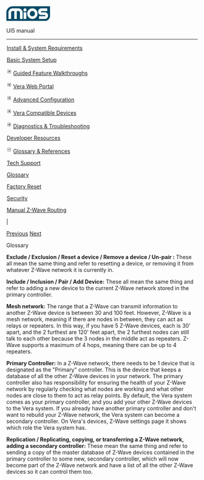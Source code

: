 ![](skins/mios/images/logo.png)

UI5 manual

  
---  
  
![](images/spacer.gif)[Install & System
Requirements](index.html#!docs5/installation_and_system_requirements_en_3pro_all.md)

![](images/spacer.gif)[Basic System Setup ](index.html#!docs5/getting_started_en_3pro_all.md)

![](skins/mios/images/plus.gif)[Guided Feature Walkthroughs
](features_en_3pro_all.html)

![](skins/mios/images/plus.gif)[Vera Web Portal](index.html#!docs5/web_portal_en_3pro_all.md)

![](skins/mios/images/plus.gif)[Advanced
Configuration](index.html#!docs5/advanced_configuration_en_3pro_all.md)

![](skins/mios/images/plus.gif)[Vera Compatible
Devices](index.html#!docs5/supported_hardware_en_3pro_all.md)

![](skins/mios/images/plus.gif)[Diagnostics &
Troubleshooting](index.html#!docs5/troubleshooting_en_3pro_all.md)

![](images/spacer.gif)[Developer Resources](index.html#!docs5/developers_en_3pro_all.md)

![](skins/mios/images/minus.gif)[Glossary &
References](index.html#!docs5/reference_en_3pro_all.md)

![](images/spacer.gif)[Tech Support](index.html#!docs5/tech_support_en_3pro_all.md)

![](images/spacer.gif)[Glossary](index.html#!docs5/glossary_en_3pro_all.md)

![](images/spacer.gif)[Factory Reset](index.html#!docs5/factory_reset_en_3pro_all.md)

![](images/spacer.gif)[Security](index.html#!docs5/security_en_3pro_all.md)

![](images/spacer.gif)[Manual Z-Wave Routing](index.html#!docs5/ManualRoute_en_3pro_all.md)

|

[Previous](index.html#!docs5/tech_support_en_3pro_all.md)
[Next](index.html#!docs5/factory_reset_en_3pro_all.md)

Glossary

**Exclude / Exclusion / Reset a device / Remove a device / Un-pair :** These all mean the same thing and refer to resetting a device, or removing it from whatever Z-Wave network it is currently in. 

**Include / Inclusion / Pair / Add Device:** These all mean the same thing and refer to adding a new device to the current Z-Wave network stored in the primary controller. 

**Mesh network:** The range that a Z-Wave can transmit information to another Z-Wave device is between 30 and 100 feet. However, Z-Wave is a mesh network, meaning if there are nodes in between, they can act as relays or repeaters. In this way, if you have 5 Z-Wave devices, each is 30' apart, and the 2 furthest are 120' feet apart, the 2 furthest nodes can still talk to each other because the 3 nodes in the middle act as repeaters. Z-Wave supports a maximum of 4 hops, meaning there can be up to 4 repeaters. 

**Primary Controller:** In a Z-Wave network, there needs to be 1 device that is designated as the "Primary" controller. This is the device that keeps a database of all the other Z-Wave devices in your network. The primary controller also has responsibility for ensuring the health of your Z-Wave network by regularly checking what nodes are working and what other nodes are close to them to act as relay points. By default, the Vera system comes as your primary controller, and you add your other Z-Wave devices to the Vera system. If you already have another primary controller and don't want to rebuild your Z-Wave network, the Vera system can become a secondary controller. On Vera's devices, Z-Wave settings page it shows which role the Vera system has. 

**Replication / Replicating, copying, or transferring a Z-Wave network, adding a secondary controller:** These mean the same thing and refer to sending a copy of the master database of Z-Wave devices contained in the primary controller to some new, secondary controller, which will now become part of the Z-Wave network and have a list of all the other Z-Wave devices so it can control them too. 

  

